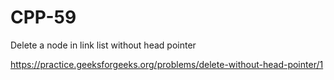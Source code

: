 # CPP-59
Delete a node in link list without head pointer



https://practice.geeksforgeeks.org/problems/delete-without-head-pointer/1
